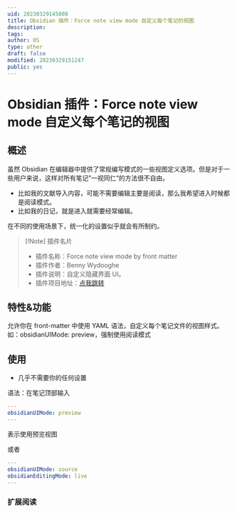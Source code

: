 ```yaml
---
uid: 20230329145808
title: Obsidian 插件：Force note view mode 自定义每个笔记的视图
description:
tags:
author: OS
type: other
draft: false
modified: 20230329151247
public: yes
---
```


# Obsidian 插件：Force note view mode 自定义每个笔记的视图

## 概述

虽然 Obsidian 在编辑器中提供了常规编写模式的一些视图定义选项。但是对于一些用户来说，这样对所有笔记”一视同仁“的方法很不自由。

-   比如我的文献导入内容，可能不需要编辑主要是阅读，那么我希望进入时候都是阅读模式。
-   比如我的日记，就是进入就需要经常编辑。

在不同的使用场景下，统一化的设置似乎就会有所制约。

> [!Note] 插件名片
> -   插件名称：Force note view mode by front matter
> -   插件作者：Benny Wydooghe
> -   插件说明：自定义隐藏界面 UI。
> -   插件项目地址：[点我跳转](https://github.com/bwydoogh/obsidian-force-view-mode-of-note)

## 特性&功能

允许你在 front-matter 中使用 YAML 语法，自定义每个笔记文件的视图样式。如：obsidianUIMode: preview，强制使用阅读模式

## 使用

-   几乎不需要你的任何设置

语法：在笔记顶部输入

```YAML
---
obsidianUIMode: preview
---
```

表示使用预览视图

或者

```YAML
---
obsidianUIMode: source
obsidianEditingMode: live
---
```

### 扩展阅读
